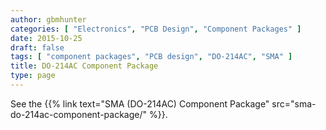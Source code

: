 ```yaml
---
author: gbmhunter
categories: [ "Electronics", "PCB Design", "Component Packages" ]
date: 2015-10-25
draft: false
tags: [ "component packages", "PCB design", "DO-214AC", "SMA" ]
title: DO-214AC Component Package
type: page
---
```


See the {{% link text="SMA (DO-214AC) Component Package" src="sma-do-214ac-component-package/" %}}.